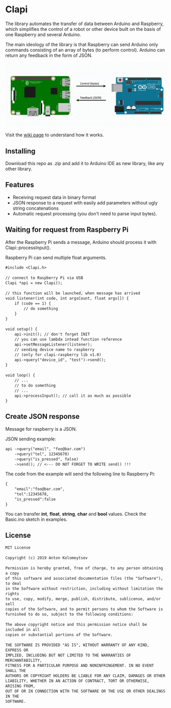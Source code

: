 # Clapi

The library automates the transfer of data between Arduino and Raspberry, which simplifies the control of a robot or other device built on the basis of one Raspberry and several Arduino.

The main ideology of the library is that Raspberry can send Arduino only commands consisting of an array of bytes (to perform control). Arduino can return any feedback in the form of JSON.

![alt text](https://raw.githubusercontent.com/tonykolomeytsev/kekmech-clapi-arduino/master/img.png)

Visit the [wiki page](https://github.com/tonykolomeytsev/kekmech-clapi-raspberry/wiki) to understand how it works.

## Installing

Download this repo as .zip and add it to Arduino IDE as new library, like any other library.

## Features

* Receiving request data in binary format
* JSON response to a request with easily add parameters without ugly string concatenations
* Automatic request processing (you don't need to parse input bytes).

## Waiting for request from Raspberry Pi

After the Raspberry Pi sends a message, Arduino should process it with Clapi::processInput(). 

Raspberry Pi can send multiple float arguments.

```
#include <Clapi.h>

// connect to Raspberry Pi via USB
Clapi *api = new Clapi();

// this function will be launched, when message has arrived
void listener(int code, int argsCount, float args[]) {
    if (code == 1) {
        // do something
    }
}

void setup() {
    api->init(); // don't forget INIT
    // you can use lambda intead function reference
    api->setMessageListener(listener);
    // sending device name to raspberry 
    // (only for clapi-raspberry lib v1.0)
    api->query("device_id", "test")->send();
}

void loop() {
    // ...
    // to do something
    // ...
    api->processInput(); // call it as much as possible
}
```

## Create JSON response

Message for raspberry is a JSON.

JSON sending example:

```
api ->query("email", "foo@bar.com")
    ->query("tel", 12345678)
    ->query("is_pressed", false)
    ->send(); // <--- DO NOT FORGET TO WRITE send() !!!
```

The code from the example will send the following line to Raspberry Pi:

```
{
    "email":"foo@bar.com",
    "tel":12345678,
    "is_pressed":false
}
```

You can transfer **int**, **float**, **string**, **char** and **bool** values. Check the Basic.ino sketch in examples.

## License

```
MIT License

Copyright (c) 2019 Anton Kolomeytsev

Permission is hereby granted, free of charge, to any person obtaining a copy
of this software and associated documentation files (the "Software"), to deal
in the Software without restriction, including without limitation the rights
to use, copy, modify, merge, publish, distribute, sublicense, and/or sell
copies of the Software, and to permit persons to whom the Software is
furnished to do so, subject to the following conditions:

The above copyright notice and this permission notice shall be included in all
copies or substantial portions of the Software.

THE SOFTWARE IS PROVIDED "AS IS", WITHOUT WARRANTY OF ANY KIND, EXPRESS OR
IMPLIED, INCLUDING BUT NOT LIMITED TO THE WARRANTIES OF MERCHANTABILITY,
FITNESS FOR A PARTICULAR PURPOSE AND NONINFRINGEMENT. IN NO EVENT SHALL THE
AUTHORS OR COPYRIGHT HOLDERS BE LIABLE FOR ANY CLAIM, DAMAGES OR OTHER
LIABILITY, WHETHER IN AN ACTION OF CONTRACT, TORT OR OTHERWISE, ARISING FROM,
OUT OF OR IN CONNECTION WITH THE SOFTWARE OR THE USE OR OTHER DEALINGS IN THE
SOFTWARE.
```